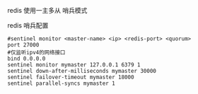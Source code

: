 redis 使用一主多从 哨兵模式

redis 哨兵配置
    
    #sentinel monitor <master-name> <ip> <redis-port> <quorum>
    port 27000
    #仅监听ipv4的网络接口
    bind 0.0.0.0
    sentinel monitor mymaster 127.0.0.1 6379 1
    sentinel down-after-milliseconds mymaster 30000
    sentinel failover-timeout mymaster 18000
    sentinel parallel-syncs mymaster 1 
